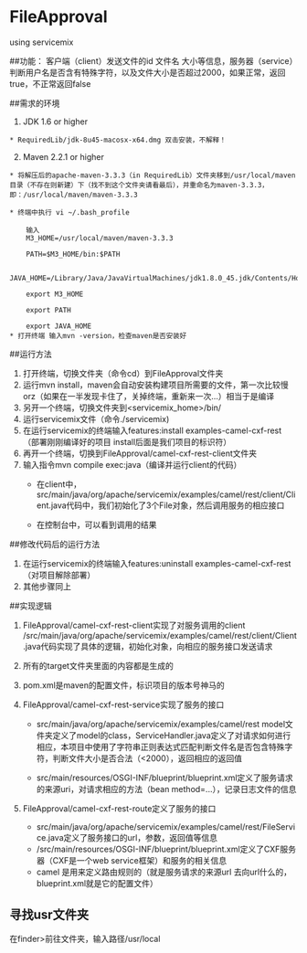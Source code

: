 # FileApproval
using servicemix



##功能：
客户端（client）发送文件的id 文件名 大小等信息，服务器（service）判断用户名是否含有特殊字符，以及文件大小是否超过2000，如果正常，返回true，不正常返回false

##需求的环境
   1. JDK 1.6 or higher
   
   	* RequiredLib/jdk-8u45-macosx-x64.dmg 双击安装，不解释！

   2. Maven 2.2.1 or higher
   
   	* 将解压后的apache-maven-3.3.3（in RequiredLib）文件夹移到/usr/local/maven目录（不存在则新建）下（找不到这个文件夹请看最后），并重命名为maven-3.3.3，即：/usr/local/maven/maven-3.3.3
   
   	* 终端中执行 vi ~/.bash_profile
   
   		输入
		M3_HOME=/usr/local/maven/maven-3.3.3
	
		PATH=$M3_HOME/bin:$PATH
		
		JAVA_HOME=/Library/Java/JavaVirtualMachines/jdk1.8.0_45.jdk/Contents/Home 
	
		export M3_HOME

		export PATH
	
		export JAVA_HOME
	* 打开终端 输入mvn -version，检查maven是否安装好
##运行方法
1. 打开终端，切换文件夹（命令cd）到FileApproval文件夹
2. 运行mvn install，maven会自动安装构建项目所需要的文件，第一次比较慢orz（如果在一半发现卡住了，关掉终端，重新来一次...）相当于是编译
3. 另开一个终端，切换文件夹到<servicemix_home>/bin/
4. 运行servicemix文件（命令./servicemix)
5. 在运行servicemix的终端输入features:install examples-camel-cxf-rest
（部署刚刚编译好的项目 install后面是我们项目的标识符）
6. 再开一个终端，切换到FileApproval/camel-cxf-rest-client文件夹
7. 输入指令mvn compile exec:java（编译并运行client的代码）
	* 在client中，src/main/java/org/apache/servicemix/examples/camel/rest/client/Client.java代码中，我们初始化了3个File对象，然后调用服务的相应接口
	
	* 在控制台中，可以看到调用的结果
	
##修改代码后的运行方法

1. 在运行servicemix的终端输入features:uninstall examples-camel-cxf-rest
（对项目解除部署）
2. 其他步骤同上

##实现逻辑
1. FileApproval/camel-cxf-rest-client实现了对服务调用的client
/src/main/java/org/apache/servicemix/examples/camel/rest/client/Client.java代码实现了具体的逻辑，初始化对象，向相应的服务接口发送请求
2. 所有的target文件夹里面的内容都是生成的
3. pom.xml是maven的配置文件，标识项目的版本号神马的
4. FileApproval/camel-cxf-rest-service实现了服务的接口

	* src/main/java/org/apache/servicemix/examples/camel/rest model文件夹定义了model的class，ServiceHandler.java定义了对请求如何进行相应，本项目中使用了字符串正则表达式匹配判断文件名是否包含特殊字符，判断文件大小是否合法（<2000），返回相应的返回值

	* src/main/resources/OSGI-INF/blueprint/blueprint.xml定义了服务请求的来源uri，对请求相应的方法（bean method=...），记录日志文件的信息

5. FileApproval/camel-cxf-rest-route定义了服务的接口
	* src/main/java/org/apache/servicemix/examples/camel/rest/FileService.java定义了服务接口的url，参数，返回值等信息
	* /src/main/resources/OSGI-INF/blueprint/blueprint.xml定义了CXF服务器（CXF是一个web service框架）和服务的相关信息
	* camel 是用来定义路由规则的（就是服务请求的来源url 去向url什么的，blueprint.xml就是它的配置文件）
	
## 寻找usr文件夹
在finder>前往文件夹，输入路径/usr/local
